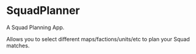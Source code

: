 # SquadPlanner
A Squad Planning App. 

Allows you to select different maps/factions/units/etc to plan your Squad matches. 
